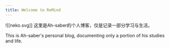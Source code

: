 ```yaml
---
title: Welcome to ReMind
---
```

![[neko.svg]]
这里是Ah-saber的个人博客，仅是记录一部分学习与生活。

This is Ah-saber's personal blog, documenting only a portion of his studies and life.
